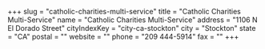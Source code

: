 +++
slug = "catholic-charities-multi-service"
title = "Catholic Charities Multi-Service"
name = "Catholic Charities Multi-Service"
address = "1106 N El Dorado Street"
cityIndexKey = "city-ca-stockton"
city = "Stockton"
state = "CA"
postal = ""
website = ""
phone = "209 444-5914"
fax = ""
+++
